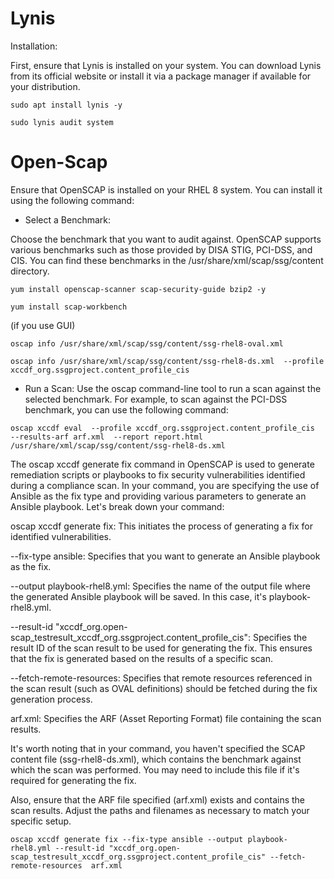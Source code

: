 # Lynis

Installation:


First, ensure that Lynis is installed on your system. You can download Lynis from its official website or install it via a package manager if available for your distribution.


```
sudo apt install lynis -y
```

```
sudo lynis audit system
```

# Open-Scap

Ensure that OpenSCAP is installed on your RHEL 8 system. You can install it using the following command:

* Select a Benchmark:

Choose the benchmark that you want to audit against. OpenSCAP supports various benchmarks such as those provided by DISA STIG, PCI-DSS, and CIS. You can find these benchmarks in the /usr/share/xml/scap/ssg/content directory.

```
yum install openscap-scanner scap-security-guide bzip2 -y
```

```
yum install scap-workbench
```
(if you use GUI)

```
oscap info /usr/share/xml/scap/ssg/content/ssg-rhel8-oval.xml
```
```
oscap info /usr/share/xml/scap/ssg/content/ssg-rhel8-ds.xml  --profile xccdf_org.ssgproject.content_profile_cis
```

* Run a Scan:
Use the oscap command-line tool to run a scan against the selected benchmark. For example, to scan against the PCI-DSS benchmark, you can use the following command:

```
oscap xccdf eval  --profile xccdf_org.ssgproject.content_profile_cis  --results-arf arf.xml  --report report.html /usr/share/xml/scap/ssg/content/ssg-rhel8-ds.xml
```

The oscap xccdf generate fix command in OpenSCAP is used to generate remediation scripts or playbooks to fix security vulnerabilities identified during a compliance scan. In your command, you are specifying the use of Ansible as the fix type and providing various parameters to generate an Ansible playbook. Let's break down your command:

oscap xccdf generate fix: This initiates the process of generating a fix for identified vulnerabilities.

--fix-type ansible: Specifies that you want to generate an Ansible playbook as the fix.

--output playbook-rhel8.yml: Specifies the name of the output file where the generated Ansible playbook will be saved. In this case, it's playbook-rhel8.yml.

--result-id "xccdf_org.open-scap_testresult_xccdf_org.ssgproject.content_profile_cis": Specifies the result ID of the scan result to be used for generating the fix. This ensures that the fix is generated based on the results of a specific scan.

--fetch-remote-resources: Specifies that remote resources referenced in the scan result (such as OVAL definitions) should be fetched during the fix generation process.

arf.xml: Specifies the ARF (Asset Reporting Format) file containing the scan results.

It's worth noting that in your command, you haven't specified the SCAP content file (ssg-rhel8-ds.xml), which contains the benchmark against which the scan was performed. You may need to include this file if it's required for generating the fix.

Also, ensure that the ARF file specified (arf.xml) exists and contains the scan results. Adjust the paths and filenames as necessary to match your specific setup.

```
oscap xccdf generate fix --fix-type ansible --output playbook-rhel8.yml --result-id "xccdf_org.open-scap_testresult_xccdf_org.ssgproject.content_profile_cis" --fetch-remote-resources  arf.xml
```
